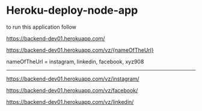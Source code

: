 # Heroku-deploy-node-app


to run this application follow

https://backend-dev01.herokuapp.com/

https://backend-dev01.herokuapp.com/vz/{nameOfTheUrl}

nameOfTheUrl = instagram, linkedin, facebook, xyz908

********************************************

https://backend-dev01.herokuapp.com/vz/instagram/

https://backend-dev01.herokuapp.com/vz/facebook/

https://backend-dev01.herokuapp.com/vz/linkedin/
